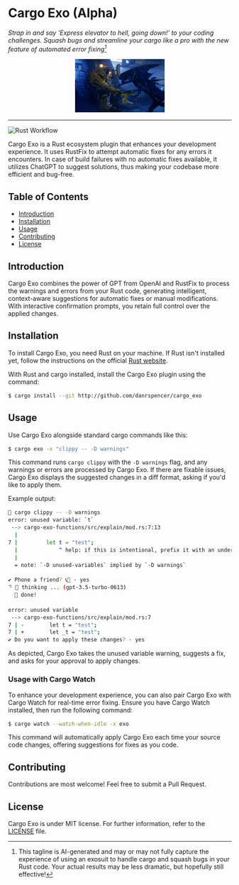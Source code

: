 # Cargo Exo (Alpha)

*Strap in and say 'Express elevator to hell, going down!' to your coding challenges. Squash bugs and streamline your cargo like a pro with the new feature of automated error fixing[^1]*
<p align="center">
 <img src="./resources/images/loader.jpeg" style="width: 40%; height: auto;">
</p>

---

![Rust Workflow](https://github.com/danrspencer/cargo_exo/actions/workflows/rust.yml/badge.svg)

Cargo Exo is a Rust ecosystem plugin that enhances your development experience. It uses RustFix to attempt automatic fixes for any errors it encounters. In case of build failures with no automatic fixes available, it utilizes ChatGPT to suggest solutions, thus making your codebase more efficient and bug-free.

## Table of Contents
- [Introduction](#introduction)
- [Installation](#installation)
- [Usage](#usage)
- [Contributing](#contributing)
- [License](#license)

## Introduction
Cargo Exo combines the power of GPT from OpenAI and RustFix to process the warnings and errors from your Rust code, generating intelligent, context-aware suggestions for automatic fixes or manual modifications. With interactive confirmation prompts, you retain full control over the applied changes.

## Installation

To install Cargo Exo, you need Rust on your machine. If Rust isn't installed yet, follow the instructions on the official [Rust website](https://www.rust-lang.org/tools/install).

With Rust and cargo installed, install the Cargo Exo plugin using the command:

```bash
$ cargo install --git http://github.com/danrspencer/cargo_exo
```

## Usage

Use Cargo Exo alongside standard cargo commands like this:

```bash
$ cargo exo -x "clippy -- -D warnings"
```

This command runs `cargo clippy` with the `-D warnings` flag, and any warnings or errors are processed by Cargo Exo. If there are fixable issues, Cargo Exo displays the suggested changes in a diff format, asking if you'd like to apply them.

Example output:

```bash
🤖 cargo clippy -- -D warnings
error: unused variable: `t`
 --> cargo-exo-functions/src/explain/mod.rs:7:13
  |
7 |         let t = "test";
  |             ^ help: if this is intentional, prefix it with an underscore: `_t`
  |
  = note: `-D unused-variables` implied by `-D warnings`

✔ Phone a friend? 📞🤖 · yes
⠙ 🤖 thinking ... (gpt-3.5-turbo-0613)
  🤖 done!

error: unused variable
 --> cargo-exo-functions/src/explain/mod.rs:7
7 | -        let t = "test";
7 | +        let _t = "test";
✔ Do you want to apply these changes? · yes
```

As depicted, Cargo Exo takes the unused variable warning, suggests a fix, and asks for your approval to apply changes.

### Usage with Cargo Watch

To enhance your development experience, you can also pair Cargo Exo with Cargo Watch for real-time error fixing. Ensure you have Cargo Watch installed, then run the following command:

```bash
$ cargo watch --watch-when-idle -x exo
```

This command will automatically apply Cargo Exo each time your source code changes, offering suggestions for fixes as you code.

## Contributing

Contributions are most welcome! Feel free to submit a Pull Request.

## License

Cargo Exo is under MIT license. For further information, refer to the [LICENSE](LICENSE) file.

[^1]: This tagline is AI-generated and may or may not fully capture the experience of using an exosuit to handle cargo and squash bugs in your Rust code. Your actual results may be less dramatic, but hopefully still effective![^2]

[^2]: This explanatory note is also AI-generated. The AI hopes you find the humor in this situation.

